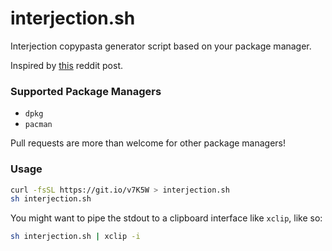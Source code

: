# interjection.sh
Interjection copypasta generator script based on your package manager.

Inspired by [this](https://www.reddit.com/r/linuxmasterrace/comments/6glb85/sorry_stallman/diraclm/) reddit post.

### Supported Package Managers

* `dpkg`
* `pacman`

Pull requests are more than welcome for other package managers!


### Usage

```sh
curl -fsSL https://git.io/v7K5W > interjection.sh
sh interjection.sh
```

You might want to pipe the stdout to a clipboard interface like `xclip`, like so:

```sh
sh interjection.sh | xclip -i
```
